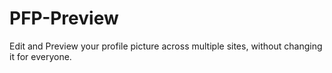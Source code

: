 # PFP-Preview
Edit and Preview your profile picture across multiple sites, without changing it for everyone.
